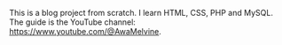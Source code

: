 This is a blog project from scratch. I learn HTML, CSS, PHP and MySQL. The guide is the YouTube channel: https://www.youtube.com/@AwaMelvine.
